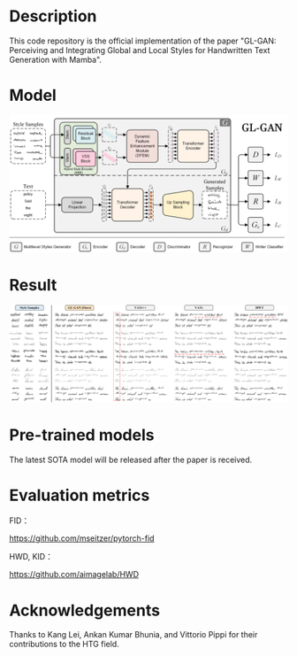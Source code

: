 # Description
This code repository is the official implementation of the paper "GL-GAN: Perceiving and Integrating Global and Local Styles for Handwritten Text Generation with Mamba".



# Model

![Model](https://github.com/Fyzjym/GL-GAN/blob/master/pic/01_net.png)


# Result

![Result](https://github.com/Fyzjym/GL-GAN/blob/master/pic/anay.png)

# Pre-trained models

The latest SOTA model will be released after the paper is received.

# Evaluation metrics
FID：

https://github.com/mseitzer/pytorch-fid

HWD, KID：

https://github.com/aimagelab/HWD

# Acknowledgements
Thanks to Kang Lei, Ankan Kumar Bhunia, and Vittorio Pippi for their contributions to the HTG field.
